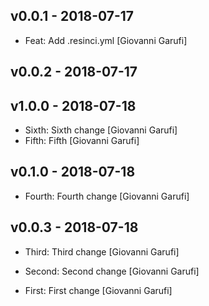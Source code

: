 ## v0.0.1 - 2018-07-17

* Feat: Add .resinci.yml [Giovanni Garufi]

## v0.0.2 - 2018-07-17

## v1.0.0 - 2018-07-18

* Sixth: Sixth change [Giovanni Garufi]
* Fifth: Fifth [Giovanni Garufi]

## v0.1.0 - 2018-07-18

* Fourth: Fourth change [Giovanni Garufi]

## v0.0.3 - 2018-07-18

* Third: Third change [Giovanni Garufi]
* Second: Second change [Giovanni Garufi]

* First: First change [Giovanni Garufi]
